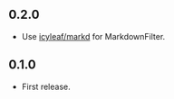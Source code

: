 0.2.0
-----

- Use [icyleaf/markd](https://github.com/icyleaf/markd) for MarkdownFilter.

0.1.0
-----

- First release.
